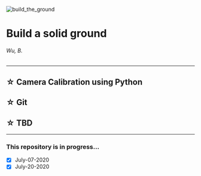 ![build_the_ground](https://img.shields.io/badge/self--improvement-miscellaneous-brightgreen)

# Build a solid ground
###### Wu, B.
---

## ☆ Camera Calibration using Python

## ☆ Git

## ☆ TBD

---

### This repository is in progress...
+ [x] July-07-2020
+ [x] July-20-2020
